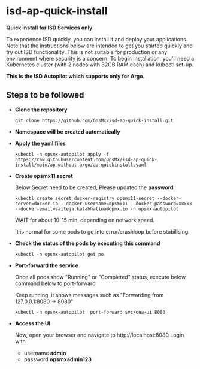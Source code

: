 # isd-ap-quick-install

**Quick install for ISD Services only.**

To experience ISD quickly, you can install it and deploy your applications. Note that the instructions below are intended to get you started quickly and try out ISD functionality. This is not suitable for production or any environment where security is a concern.
To begin installation, you'll need a Kubernetes cluster  (with 2 nodes with 32GB RAM each) and kubectl set-up.

**This is the ISD Autopilot which supports only for Argo**.

## Steps to be followed
- **Clone the repository**

      git clone https://github.com/OpsMx/isd-ap-quick-install.git

- **Namespace will be created automatically**

- **Apply the yaml files**

      kubectl -n opsmx-autopilot apply -f https://raw.githubusercontent.com/OpsMx/isd-ap-quick-install/main/ap-without-argo/ap-quickinstall.yaml

- **Create opsmx11 secret**

   Below Secret need to be created, Please updated the **password**

      kubectl create secret docker-registry opsmx11-secret --docker-server=docker.io --docker-username=opsmx11 --docker-password=xxxxx --docker-email=saiteja.katabhatina@opmx.io -n opsmx-autopilot

   WAIT for about 10-15 min, depending on network speed.
 
   It is normal for some pods to go into error/crashloop before stabilising.

 - **Check the status of the pods by executing this command**

       kubectl -n opsmx-autopilot get po

 - **Port-forward the service**
 
     Once all pods show "Running" or "Completed" status, execute below command below to port-forward
      
     Keep running, it shows messages such as "Forwarding from 127.0.0.1:8080 -> 8080"
       
       kubectl -n opsmx-autopilot  port-forward svc/oea-ui 8080 
      

 - **Access the UI**
 
     Now, open your browser and navigate to http://localhost:8080
     Login with 
     
     - username **admin**
     - password **opsmxadmin123**
